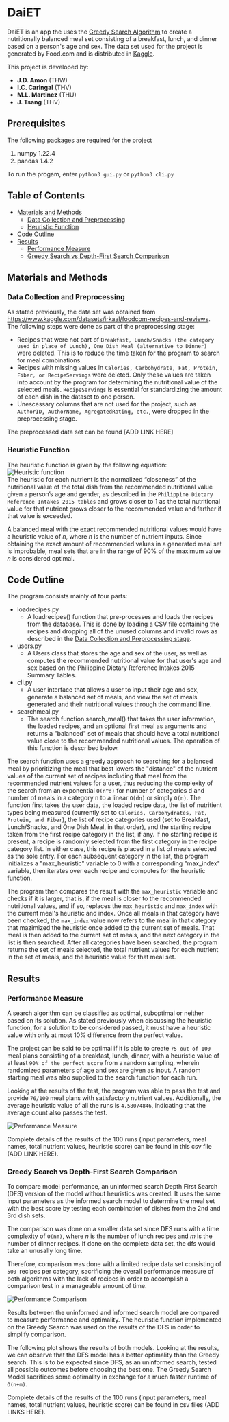 # DaiET

DaiET is an app the uses the 
[Greedy Search Algorithm](https://en.wikipedia.org/wiki/Greedy_algorithm) to create a nutritionally balanced meal set consisting of a breakfast, lunch, and dinner based on a person's age and sex. The data set used for the project is generated by Food.com and is distributed in [Kaggle](https://www.kaggle.com/datasets/irkaal/foodcom-recipes-and-reviews).

This project is developed by:
* **J.D. Amon** (THW)
* **I.C. Caringal** (THV)
* **M.L. Martinez** (THU)
* **J. Tsang** (THV)

## Prerequisites
The following packages are required for the project
1. numpy 1.22.4
2. pandas 1.4.2

To run the progam, enter `python3 gui.py` or `python3 cli.py`

## Table of Contents
* [Materials and Methods](#materials-and-methods)
  * [Data Collection and Preprocessing](#data-collection-and-preprocessing)
  * [Heuristic Function](#heuristic-function)
* [Code Outline](#code-outline)
* [Results](#results)
  * [Performance Measure](#performance-measure)
  * [Greedy Search vs Depth-First Search Comparison](#greedy-search-vs-depth-first-search-comparison)

## Materials and Methods

### Data Collection and Preprocessing
As stated previously, the data set was obtained from https://www.kaggle.com/datasets/irkaal/foodcom-recipes-and-reviews. The following steps were done as part of the preprocessing stage:
* Recipes that were not part of `Breakfast, Lunch/Snacks (the category used in place of Lunch), One Dish Meal (alternative to Dinner)` were deleted. This is to reduce the time taken for the program to search for meal combinations.
* Recipes with missing values in `Calories, Carbohydrate, Fat, Protein, Fiber, or RecipeServings` were deleted. Only these values are taken into account by the program for determining the nutritional value of the selected meals. `RecipeServings` is essential for standardizing the amount of each dish in the dataset to one person. 
* Unescessary columns that are not used for the project, such as `AuthorID, AuthorName, AgregatedRating, etc.`, were dropped in the preprocessing stage.

The preprocessed data set can be found [ADD LINK HERE]

### Heuristic Function
The heuristic function is given by the following equation:
![Heuristic function](./readme/heuristic.png)  
The heuristic for each nutrient is the normalized “closeness” of the nutritional value of the total dish from the recommended nutritional value given a person’s age and gender, as described in the `Philippine Dietary Reference Intakes 2015 tables` and grows closer to 1 as the total nutritional value for that nutrient grows closer to the recommended value and farther if that value is exceeded.

A balanced meal with the exact recommended nutritional values would have a heuristic value of *n*, where *n* is the number of nutrient inputs. Since obtaining the exact amount of recommended values in a generated meal set is improbable, meal sets that are in the range of 90% of the maximum value *n* is considered optimal.

## Code Outline
The program consists mainly of four parts:
* loadrecipes.py
  * A loadrecipes() function that pre-processes and loads the recipes from the database. This is done by loading a CSV file containing the recipes and dropping all of the unused columns and invalid rows as described in the [Data Collection and Preprocessing stage](#data-collection-and-preprocessing-stage).
* users.py
  * A Users class that stores the age and sex of the user, as well as computes the recommended nutritional value for that user's age and sex based on the Philippine Dietary Reference Intakes 2015 Summary Tables.
* cli.py
  * A user interface that allows a user to input their age and sex, generate a balanced set of meals, and view the set of meals generated and their nutritional values through the command lline.
* searchmeal.py
  * The search function search_meal() that takes the user information, the loaded recipes, and an optional first meal as arguments and returns a "balanced" set of meals that should have a total nutritional value close to the recommended nutritional values. The operation of this function is described below.

The search function uses a greedy approach to searching for a balanced meal by prioritizing the meal that best lowers the "distance" of the nutrient values of the current set of recipes including that meal from the recommended nutrient values for a user, thus reducing the complexity of the search from an exponential `O(n^d)` for number of categories d and number of meals in a category n to a linear `O(dn)` or simply `O(n)`. The function first takes the user data, the loaded recipe data, the list of nutritient types being measured (currently set to `Calories, Carbohydrates, Fat, Protein, and Fiber`), the list of recipe categories used (set to Breakfast, Lunch/Snacks, and One Dish Meal, in that order), and the starting recipe taken from the first recipe category in the list, if any. If no starting recipe is present, a recipe is randomly selected from the first category in the recipe category list. In either case, this recipe is placed in a list of meals selected as the sole entry.
For each subsequent category in the list, the program initializes a "max_heuristic" variable to 0 with a corresponding "max_index" variable, then iterates over each recipe and computes for the heuristic function.
  
The program then compares the result with the `max_heuristic` variable and checks if it is larger, that is, if the meal is closer to the recommended nutritional values, and if so, replaces the `max_heuristic` and `max_index` with the current meal's heuristic and index. Once all meals in that category have been checked, the `max_index` value now refers to the meal in that category that mazimized the heuristic once added to the current set of meals. That meal is then added to the current set of meals, and the next category in the list is then searched. After all categories have been searched, the program returns the set of meals selected, the total nutrient values for each nutrient in the set of meals, and the heuristic value for that meal set.

## Results

### Performance Measure
A search algorithm can be classified as optimal, suboptimal or neither based on its solution. As stated previously when discussing the heuristic function, for a solution to be considered passed, it must have a heuristic value with only at most 10% difference from the perfect value.

The project can be said to be optimal if it is able to create `75 out of 100` meal plans consisting of a breakfast, lunch, dinner, with a heuristic value of at least `90% of the perfect score` from a random sampling, wherein randomized parameters of age and sex are given as input. A random starting meal was also supplied to the search function for each run.

Looking at the results of the test, the program was able to pass the test and provide `76/100` meal plans with satisfactory nutrient values. Additionally, the average heuristic value of all the runs is `4.58074846`, indicating that the average count also passes the test.

![Performance Measure](./readme/performance_ave.png)  

Complete details of the results of the 100 runs (input parameters, meal names, total nutrient values, heuristic score) can be found in this csv file (ADD LINK HERE).

### Greedy Search vs Depth-First Search Comparison

To compare model performance, an uninformed search Depth First Search (DFS) version of the model without heuristics was created. It uses the same input parameters as the informed search model to determine the meal set with the best score by testing each combination of dishes from the 2nd and 3rd dish sets. 

The comparison was done on a smaller data set since DFS runs with a time complexity of `O(nm)`, where *n* is the number of lunch recipes and *m* is the number of dinner recipes. If done on the complete data set, the dfs would take an unusally long time. 

Therefore, comparison was done with a limited recipe data set consisting of `500 `recipes per category, sacrificing the overall performance measure of both algorithms with the lack of recipes in order to accomplish a comparison test in a manageable amount of time.

![Performance Comparison](./readme/comparison_plot.png)  

Results between the uninformed and informed search model are compared to measure performance and optimality. The heuristic function implemented on the Greedy Search was used on the results of the DFS in order to simplify comparison.

The following plot shows the results of both models. Looking at the results, we can observe that the DFS model has a better optimality than the Greedy search. This is  to be expected since DFS, as an uninformed search, tested all possible outcomes before choosing the best one. The Greedy Search Model sacrifices some optimality in exchange for a much faster runtime of `O(n+m)`.

Complete details of the results of the 100 runs (input parameters, meal names, total nutrient values, heuristic score) can be found in csv files (ADD LINKS HERE).